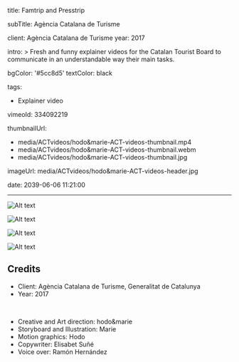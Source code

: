 title: Famtrip and Presstrip

subTitle: Agència Catalana de Turisme

client: Agència Catalana de Turisme
year: 2017

intro: >
  Fresh and funny explainer videos for the Catalan Tourist Board to communicate in an understandable way their main tasks.

bgColor: '#5cc8d5'
textColor: black

tags:
  - Explainer video

vimeoId: 334092219

thumbnailUrl:
  - media/ACTvideos/hodo&marie-ACT-videos-thumbnail.mp4
  - media/ACTvideos/hodo&marie-ACT-videos-thumbnail.webm
  - media/ACTvideos/hodo&marie-ACT-videos-thumbnail.jpg

imageUrl: media/ACTvideos/hodo&marie-ACT-videos-header.jpg

date: 2039-06-06 11:21:00



---

<!-- This is a 2x gallery sample -->
<!-- Always add a linebreak between images -->
<!-- It needs two images between paragraph tags -->
<div class="gallery gallery-2">

![Alt text](/demo/media/ACTvideos/hodo&marie-ATC-explainer-videos-01.jpg)

![Alt text](/demo/media/ACTvideos/hodo&marie-ATC-explainer-videos-02.jpg)

</div>


<div class="gallery gallery-2">

![Alt text](/demo/media/ACTvideos/hodo&marie-ATC-explainer-videos-03.jpg)

![Alt text](/demo/media/ACTvideos/hodo&marie-ATC-explainer-videos-04.jpg)

</div>


<!-- Sample credits secion -->
## Credits

* Client: Agència Catalana de Turisme, Generalitat de Catalunya
* Year: 2017  
  
<br>

* Creative and Art direction: hodo&marie
* Storyboard and Illustration: Marie
* Motion graphics: Hodo
* Copywriter: Elisabet Suñé
* Voice over: Ramón Hernández